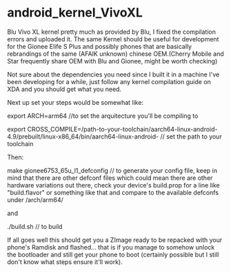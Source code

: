 # android_kernel_VivoXL

Blu Vivo XL kernel pretty much as provided by Blu,
I fixed the compilation errors and uploaded it. The same Kernel should be useful for development for the Gionee Elife S Plus and possibly phones that are basically rebrandings of the same (AFAIK unknown) chinese OEM.(Cherry Mobile and Star frequently share OEM with Blu and Gionee, might be worth checking)

Not sure about the dependencies you need since I built it in a machine I've been developing for a while, just follow any kernel compilation guide on XDA and you should get what you need.

Next up set your steps would be somewhat like:

export ARCH=arm64 
//to set the arquitecture you'll be compiling to

export CROSS_COMPILE=/path-to-your-toolchain/aarch64-linux-android-4.9/prebuilt/linux-x86_64/bin/aarch64-linux-android-
// set the path to your toolchain

Then:

make gionee6753_65u_l1_defconfig 
// to generate your config file, keep in mind that there are other defconf files which could mean there are other hardware variations out there, check your device's build.prop for a line like "build.flavor" or something like that and compare to the available defconfs under /arch/arm64/

and

./build.sh 
// to build

If all goes well this should get you a ZImage ready to be repacked with your phone's Ramdisk and flashed... that is if you manage to somehow unlock the bootloader and still get your phone to boot (certainly possible but I still don't know what steps ensure it'll work). 
